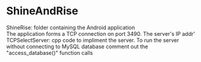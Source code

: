 # ShineAndRise
ShineRise: folder containing the Android application<br />
    The application forms a TCP connection on port 3490. The server's IP addr'
TCPSelectServer: cpp code to impliment the server. To run the server without connecting to MySQL database comment out the "access_database()" function calls <br />
